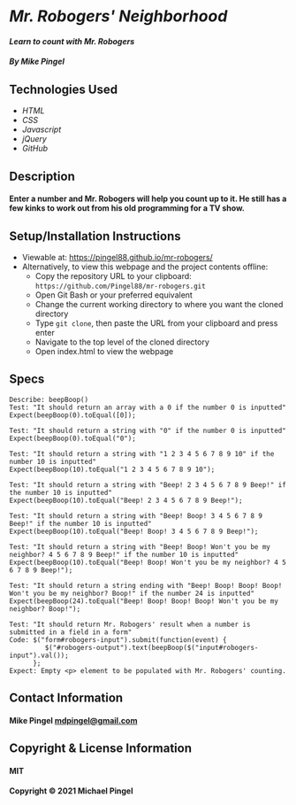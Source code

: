 # _Mr. Robogers' Neighborhood_
#### _Learn to count with Mr. Robogers_
#### _By Mike Pingel_
## Technologies Used
* _HTML_
* _CSS_
* _Javascript_
* _jQuery_
* _GitHub_
## Description
#### Enter a number and Mr. Robogers will help you count up to it. He still has a few kinks to work out from his old programming for a TV show.
## Setup/Installation Instructions
* Viewable at: https://pingel88.github.io/mr-robogers/
* Alternatively, to view this webpage and the project contents offline:
  * Copy the repository URL to your clipboard: `https://github.com/Pingel88/mr-robogers.git`
  * Open Git Bash or your preferred equivalent
  * Change the current working directory to where you want the cloned directory
  * Type `git clone`, then paste the URL from your clipboard and press enter
  * Navigate to the top level of the cloned directory
  * Open index.html to view the webpage
## Specs
```
Describe: beepBoop()
Test: "It should return an array with a 0 if the number 0 is inputted"
Expect(beepBoop(0).toEqual([0]);

Test: "It should return a string with "0" if the number 0 is inputted"
Expect(beepBoop(0).toEqual("0");

Test: "It should return a string with "1 2 3 4 5 6 7 8 9 10" if the number 10 is inputted"
Expect(beepBoop(10).toEqual("1 2 3 4 5 6 7 8 9 10");

Test: "It should return a string with "Beep! 2 3 4 5 6 7 8 9 Beep!" if the number 10 is inputted"
Expect(beepBoop(10).toEqual("Beep! 2 3 4 5 6 7 8 9 Beep!");

Test: "It should return a string with "Beep! Boop! 3 4 5 6 7 8 9 Beep!" if the number 10 is inputted"
Expect(beepBoop(10).toEqual("Beep! Boop! 3 4 5 6 7 8 9 Beep!");

Test: "It should return a string with "Beep! Boop! Won't you be my neighbor? 4 5 6 7 8 9 Beep!" if the number 10 is inputted"
Expect(beepBoop(10).toEqual("Beep! Boop! Won't you be my neighbor? 4 5 6 7 8 9 Beep!");

Test: "It should return a string ending with "Beep! Boop! Boop! Boop! Won't you be my neighbor? Boop!" if the number 24 is inputted"
Expect(beepBoop(24).toEqual("Beep! Boop! Boop! Boop! Won't you be my neighbor? Boop!");

Test: "It should return Mr. Robogers' result when a number is submitted in a field in a form"
Code: $("form#robogers-input").submit(function(event) {
         $("#robogers-output").text(beepBoop($("input#robogers-input").val());
      };
Expect: Empty <p> element to be populated with Mr. Robogers' counting.
```

## Contact Information
#### Mike Pingel mdpingel@gmail.com
## Copyright & License Information
#### MIT
#### Copyright &copy; 2021 Michael Pingel